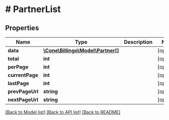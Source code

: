 # # PartnerList

## Properties

Name | Type | Description | Notes
------------ | ------------- | ------------- | -------------
**data** | [**\Cone\Billingo\Model\Partner[]**](Partner.md) |  | [optional]
**total** | **int** |  | [optional]
**perPage** | **int** |  | [optional]
**currentPage** | **int** |  | [optional]
**lastPage** | **int** |  | [optional]
**prevPageUrl** | **string** |  | [optional]
**nextPageUrl** | **string** |  | [optional]

[[Back to Model list]](../../README.md#models) [[Back to API list]](../../README.md#endpoints) [[Back to README]](../../README.md)

